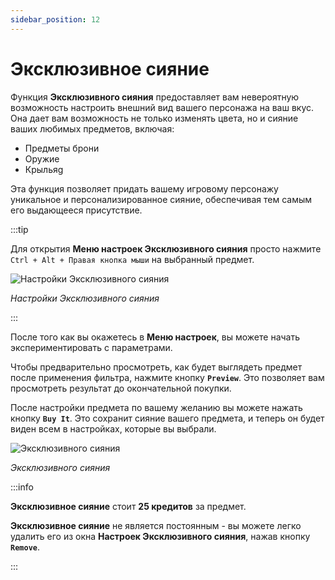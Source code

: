 ```yaml
---
sidebar_position: 12
---
```


# Эксклюзивное сияние

Функция **Эксклюзивного сияния** предоставляет вам невероятную возможность настроить внешний вид вашего персонажа на ваш вкус. Она дает вам возможность не только изменять цвета, но и сияние ваших любимых предметов, включая:

- Предметы брони
- Оружие
- Крыльяg

Эта функция позволяет придать вашему игровому персонажу уникальное и персонализированное сияние, обеспечивая тем самым его выдающееся присутствие.

:::tip

Для открытия **Меню настроек Эксклюзивного сияния** просто нажмите `Ctrl + Alt + Правая кнопка мыши` на выбранный предмет.

![Настройки Эксклюзивного сияния](/img/client-features/exclusive-glow.jpg)

_Настройки Эксклюзивного сияния_

:::

После того как вы окажетесь в **Меню настроек**, вы можете начать экспериментировать с параметрами.

Чтобы предварительно просмотреть, как будет выглядеть предмет после применения фильтра, нажмите кнопку **`Preview`**. Это позволяет вам просмотреть результат до окончательной покупки.

После настройки предмета по вашему желанию вы можете нажать кнопку **`Buy It`**. Это сохранит сияние вашего предмета, и теперь он будет виден всем в настройках, которые вы выбрали.

![Эксклюзивного сияния](/img/client-features/exclusive-glow-2.jpg)

_Эксклюзивного сияния_

:::info

**Эксклюзивное сияние** стоит **25 кредитов** за предмет.

**Эксклюзивное сияние** не является постоянным - вы можете легко удалить его из окна **Настроек Эксклюзивного сияния**, нажав кнопку **`Remove`**.

:::
